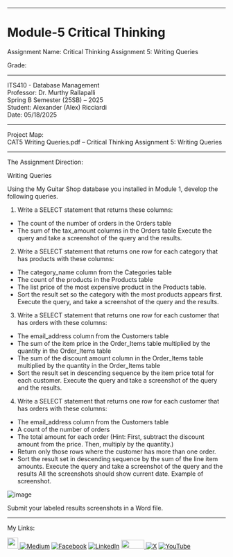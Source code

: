 ﻿-----------------------------------------------------------------------------------------------------------------------------
# Module-5 Critical Thinking 
Assignment Name: Critical Thinking Assignment 5: Writing Queries

Grade: 

-----------------------------------------------------------------------------------------------------------------------------

ITS410 - Database Management  
Professor: Dr. Murthy Rallapalli  
Spring B Semester (25SB) – 2025  
Student: Alexander (Alex) Ricciardi  
Date: 05/18/2025  

-----------------------------------------------------------------------------------------------------------------------------

Project Map:   
CAT5 Writing Queries.pdf – Critical Thinking Assignment 5: Writing Queries 

-----------------------------------------------------------------------------------------------------------------------------

The Assignment Direction:    

Writing Queries

Using the My Guitar Shop database you installed in Module 1, develop the following queries.

1. Write a SELECT statement that returns these columns:
- The count of the number of orders in the Orders table
- The sum of the tax_amount columns in the Orders table
Execute the query and take a screenshot of the query and the results.

2. Write a SELECT statement that returns one row for each category that has products with these
columns:
- The category_name column from the Categories table
- The count of the products in the Products table
- The list price of the most expensive product in the Products table.
- Sort the result set so the category with the most products appears first.
Execute the query, and take a screenshot of the query and the results.

3. Write a SELECT statement that returns one row for each customer that has orders with these
columns:
- The email_address column from the Customers table
- The sum of the item price in the Order_Items table multiplied by the quantity in the
Order_Items table
- The sum of the discount amount column in the Order_Items table multiplied by the
quantity in the Order_Items table
- Sort the result set in descending sequence by the item price total for each customer.
Execute the query and take a screenshot of the query and the results.

4. Write a SELECT statement that returns one row for each customer that has orders with these
columns:
- The email_address column from the Customers table
- A count of the number of orders
- The total amount for each order (Hint: First, subtract the discount amount from the
price. Then, multiply by the quantity.)
- Return only those rows where the customer has more than one order.
- Sort the result set in descending sequence by the sum of the line item amounts.
Execute the query and take a screenshot of the query and the results
All the screenshots should show current date. Example of screenshot.

![image](https://github.com/user-attachments/assets/9320fa7f-3d63-4faf-905b-bbef5cf34c4e)

Submit your labeled results screenshots in a Word file.  

-----------------------------------------------------------------------------------------------------------------------------

My Links:   

<span><a href="https://www.alexomegapy.com" target="_blank"><img width="25" height="25" src="https://github.com/user-attachments/assets/a8e0ea66-5d8f-43b3-8fff-2c3d74d57f53"></span>    [![Medium](https://img.shields.io/badge/Medium-12100E?style=for-the-badge&logo=medium&logoColor=whit)](https://medium.com/@alex.omegapy)    [![Facebook](https://img.shields.io/badge/Facebook-%231877F2.svg?logo=Facebook&logoColor=white)](https://www.facebook.com/profile.php?id=100089638857137)    [![LinkedIn](https://img.shields.io/badge/LinkedIn-%230077B5.svg?logo=linkedin&logoColor=white)](https://linkedin.com/in/alex-ricciardi)    <span><a href="https://www.threads.net/@alexomegapy?hl=en" target="_blank"><img width="53" height="20" src="https://github.com/user-attachments/assets/58c9e833-4501-42e4-b4fe-39ffafba99b2"></span>    [![X](https://img.shields.io/badge/X-black.svg?logo=X&logoColor=white)](https://x.com/AlexOmegapy)    [![YouTube](https://img.shields.io/badge/YouTube-%23FF0000.svg?logo=YouTube&logoColor=white)](https://www.youtube.com/channel/UC4rMaQ7sqywMZkfS1xGh2AA) 


